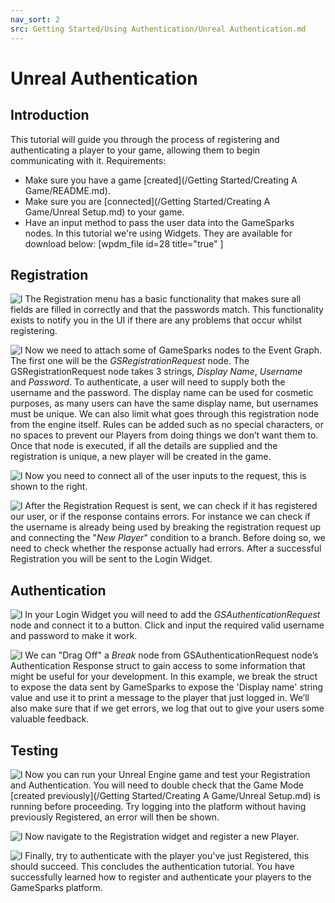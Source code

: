 ```yaml
---
nav_sort: 2
src: Getting Started/Using Authentication/Unreal Authentication.md
---
```


# Unreal Authentication

## Introduction

This tutorial will guide you through the process of registering and authenticating a player to your game, allowing them to begin communicating with it. Requirements:

  * Make sure you have a game [created](/Getting Started/Creating A Game/README.md).
  * Make sure you are [connected](/Getting Started/Creating A Game/Unreal Setup.md) to your game.
  * Have an input method to pass the user data into the GameSparks nodes. In this tutorial we're using Widgets. They are available for download below:
[wpdm_file id=28 title="true" ]

## Registration

![l](img/UR/1.png)
The Registration menu has a basic functionality that makes sure all fields are filled in correctly and that the passwords match. This functionality exists to notify you in the UI if there are any problems that occur whilst registering.

![l](img/UR/2.png)
Now we need to attach some of GameSparks nodes to the Event Graph. The first one will be the *GSRegistrationRequest* node. The GSRegistrationRequest node takes 3 strings, *Display* *Name*, *Username* and *Password*. To authenticate, a user will need to supply both the username and the password. The display name can be used for cosmetic purposes, as many users can have the same display name, but usernames must be unique. We can also limit what goes through this registration node from the engine itself. Rules can be added such as no special characters, or no spaces to prevent our Players from doing things we don’t want them to. Once that node is executed, if all the details are supplied and the registration is unique, a new player will be created in the game.

![l](img/UR/3.png)
Now you need to connect all of the user inputs to the request, this is shown to the right.

![l](img/UR/4.png)
After the Registration Request is sent, we can check if it has registered our user, or if the response contains errors. For instance we can check if the username is already being used by breaking the registration request up and connecting the "*New Player*" condition to a branch. Before doing so, we need to check whether the response actually had errors. After a successful Registration you will be sent to the Login Widget.

## Authentication

![l](img/UR/5.png)
In your Login Widget you will need to add the *GSAuthenticationRequest* node and connect it to a button. Click and input the required valid username and password to make it work.

![l](img/UR/6.png)
We can "Drag Off" a *Break* node from GSAuthenticationRequest node’s Authentication Response struct to gain access to some information that might be useful for your development. In this example, we break the struct to expose the data sent by GameSparks to expose the 'Display name' string value and use it to print a message to the player that just logged in. We’ll also make sure that if we get errors, we log that out to give your users some valuable feedback.

## Testing

![l](img/UR/7.png)
Now you can run your Unreal Engine game and test your Registration and Authentication. You will need to double check that the Game Mode [created previously](/Getting Started/Creating A Game/Unreal Setup.md) is running before proceeding. Try logging into the platform without having previously Registered, an error will then be shown.

![l](img/UR/8.png)
Now navigate to the Registration widget and register a new Player.

![l](img/UR/9.png)
Finally, try to authenticate with the player you've just Registered, this should succeed. This concludes the authentication tutorial. You have successfully learned how to register and authenticate your players to the GameSparks platform.
